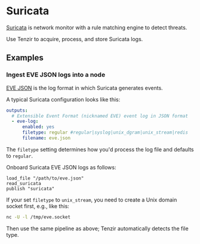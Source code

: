 # Suricata

[Suricata](https://suricata.io/) is network monitor with a rule matching engine
to detect threats.

Use Tenzir to acquire, process, and store Suricata logs.

## Examples

### Ingest EVE JSON logs into a node

[EVE JSON](https://docs.suricata.io/en/latest/output/eve/eve-json-output.html)
is the log format in which Suricata generates events.

A typical Suricata configuration looks like this:

```yaml title=suricata.yaml
outputs:
  # Extensible Event Format (nicknamed EVE) event log in JSON format
  - eve-log:
      enabled: yes
      filetype: regular #regular|syslog|unix_dgram|unix_stream|redis
      filename: eve.json
```

The `filetype` setting determines how you'd process the log file and defaults to
`regular`.

Onboard Suricata EVE JSON logs as follows:

```tql
load_file "/path/to/eve.json"
read_suricata
publish "suricata"
```

If your set `filetype` to `unix_stream`, you need to create a Unix domain socket
first, e.g., like this:

```bash
nc -U -l /tmp/eve.socket
```

Then use the same pipeline as above; Tenzir automatically detects the file type.
